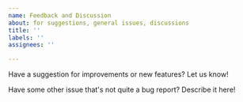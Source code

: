 ```yaml
---
name: Feedback and Discussion
about: for suggestions, general issues, discussions
title: ''
labels: ''
assignees: ''

---
```


Have a suggestion for improvements or new features? Let us know!

Have some other issue that's not quite a bug report? Describe it here!
